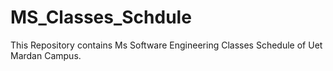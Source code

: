 MS_Classes_Schdule
==================

This Repository contains Ms Software Engineering Classes Schedule of Uet Mardan Campus.
